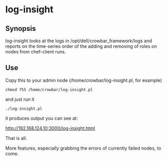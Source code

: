 # log-insight

## Synopsis

log-insight looks at the logs in /opt/dell/crowbar_framework/logs and reports on the time-series order of the adding and removing of roles on nodes from chef-client runs.

## Use

Copy this to your admin node (/home/crowbar/log-insight.pl, for example)

    chmod 755 /home/crowbar/log-insight.pl

and just run it

    ./log-insight.pl

it produces output you can see at:

http://192.168.124.10:3000/log-insight.html

That is all.

More features, especially grabbing the errors of currently failed nodes, to come.
